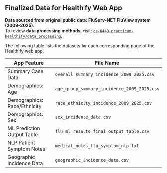 ## Finalized Data for Healthify Web App  

**Data sourced from original public data: FluSurv-NET FluView system (2009-2025).**  
To review **data processing methods**, visit: [`cs-6440-practicum-healthify/data_processing`](cs-6440-practicum-healthify/data_processing).  

The following table lists the datasets for each corresponding page of the Healthify web app.  

| App Feature                 | File Name                                      |
|-----------------------------|-----------------------------------------------|
| Summary Case Data           | `overall_summary_incidence_2009_2025.csv`     |
| Demographics: Age           | `age_group_summary_incidence_2009_2025.csv`   |
| Demographics: Race/Ethnicity | `race_ethnicity_incidence_2009_2025.csv`     |
| Demographics: Sex           | `sex_incidence_data.csv`                      |
| ML Prediction Output Table  | `flu_ml_results_final_output_table.csv`       |
| NLP Patient Symptom Notes   | `medical_notes_flu_symptom_nlp.txt`           |
| Geographic Incidence Data   | `geographic_incidence_data.csv`               |
